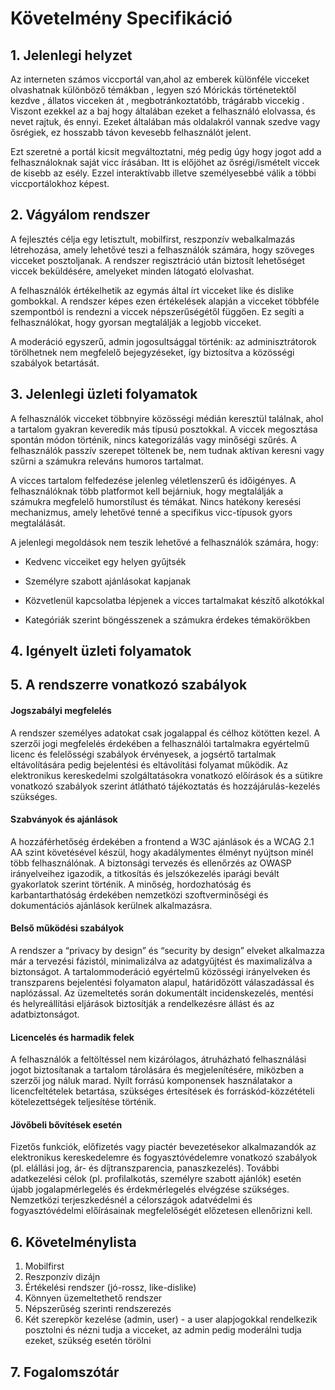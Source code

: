 # Követelmény Specifikáció



## 1. Jelenlegi helyzet

Az interneten számos viccportál van,ahol az emberek különféle vicceket olvashatnak különböző témákban , legyen szó Mórickás történetektől kezdve , állatos vicceken át , megbotránkoztatóbb, trágárabb viccekig . Viszont ezekkel az a baj hogy általában ezeket a felhasználó elolvassa, és nevet rajtuk, és ennyi. Ezeket általában más oldalakról vannak szedve vagy ősrégiek, ez hosszabb távon kevesebb felhasználót jelent.

Ezt szeretné a portál kicsit megváltoztatni, még pedig úgy hogy jogot add a felhasználoknak saját vicc írásában. Itt is előjöhet az ősrégi/ismételt viccek de kisebb az esély. Ezzel interaktívabb illetve személyesebbé válik a többi viccportálokhoz képest.



## 2. Vágyálom rendszer

A fejlesztés célja egy letisztult, mobilfirst, reszponzív webalkalmazás létrehozása, amely lehetővé teszi a felhasználók számára, hogy szöveges vicceket posztoljanak. A rendszer regisztráció után biztosít lehetőséget viccek beküldésére, amelyeket minden látogató elolvashat.

A felhasználók értékelhetik az egymás által írt vicceket like és dislike gombokkal. A rendszer képes ezen értékelések alapján a vicceket többféle szempontból is rendezni a viccek népszerűségétől függően. Ez segíti a felhasználókat, hogy gyorsan megtalálják a legjobb vicceket.

A moderáció egyszerű, admin jogosultsággal történik: az adminisztrátorok törölhetnek nem megfelelő bejegyzéseket, így biztosítva a közösségi szabályok betartását.



## 3. Jelenlegi üzleti folyamatok

A felhasználók vicceket többnyire közösségi médián keresztül találnak, ahol a tartalom gyakran keveredik más típusú posztokkal. A viccek megosztása spontán módon történik, nincs kategorizálás vagy minőségi szűrés. A felhasználók passzív szerepet töltenek be, nem tudnak aktívan keresni vagy szűrni a számukra releváns humoros tartalmat.

A vicces tartalom felfedezése jelenleg véletlenszerű és időigényes. A felhasználóknak több platformot kell bejárniuk, hogy megtalálják a számukra megfelelő humorstílust és témákat. Nincs hatékony keresési mechanizmus, amely lehetővé tenné a specifikus vicc-típusok gyors megtalálását.

A jelenlegi megoldások nem teszik lehetővé a felhasználók számára, hogy:

* Kedvenc vicceiket egy helyen gyűjtsék

* Személyre szabott ajánlásokat kapjanak

* Közvetlenül kapcsolatba lépjenek a vicces tartalmakat készítő alkotókkal

* Kategóriák szerint böngésszenek a számukra érdekes témakörökben



## 4. Igényelt üzleti folyamatok



## 5. A rendszerre vonatkozó szabályok

#### Jogszabályi megfelelés

A rendszer személyes adatokat csak jogalappal és célhoz kötötten kezel.
A szerzői jogi megfelelés érdekében a felhasználói tartalmakra egyértelmű licenc és felelősségi szabályok érvényesek, a jogsértő tartalmak eltávolítására pedig bejelentési és eltávolítási folyamat működik.
Az elektronikus kereskedelmi szolgáltatásokra vonatkozó előírások és a sütikre vonatkozó szabályok szerint átlátható tájékoztatás és hozzájárulás-kezelés szükséges.

#### Szabványok és ajánlások

A hozzáférhetőség érdekében a frontend a W3C ajánlások és a WCAG 2.1 AA szint követésével készül, hogy akadálymentes élményt nyújtson minél több felhasználónak.
A biztonsági tervezés és ellenőrzés az OWASP irányelveihez igazodik, a titkosítás és jelszókezelés iparági bevált gyakorlatok szerint történik.
A minőség, hordozhatóság és karbantarthatóság érdekében nemzetközi szoftverminőségi és dokumentációs ajánlások kerülnek alkalmazásra.

#### Belső működési szabályok

A rendszer a “privacy by design” és “security by design” elveket alkalmazza már a tervezési fázistól, minimalizálva az adatgyűjtést és maximalizálva a biztonságot.
A tartalommoderáció egyértelmű közösségi irányelveken és transzparens bejelentési folyamaton alapul, határidőzött válaszadással és naplózással.
Az üzemeltetés során dokumentált incidenskezelés, mentési és helyreállítási eljárások biztosítják a rendelkezésre állást és az adatbiztonságot.

#### Licencelés és harmadik felek

A felhasználók a feltöltéssel nem kizárólagos, átruházható felhasználási jogot biztosítanak a tartalom tárolására és megjelenítésére, miközben a szerzői jog náluk marad.
Nyílt forrású komponensek használatakor a licencfeltételek betartása, szükséges értesítések és forráskód-közzétételi kötelezettségek teljesítése történik.

#### Jövőbeli bővítések esetén

Fizetős funkciók, előfizetés vagy piactér bevezetésekor alkalmazandók az elektronikus kereskedelemre és fogyasztóvédelemre vonatkozó szabályok (pl. elállási jog, ár- és díjtranszparencia, panaszkezelés).
További adatkezelési célok (pl. profilalkotás, személyre szabott ajánlók) esetén újabb jogalapmérlegelés és érdekmérlegelés elvégzése szükséges.
Nemzetközi terjeszkedésnél a célországok adatvédelmi és fogyasztóvédelmi előírásainak megfelelőségét előzetesen ellenőrizni kell.



## 6. Követelménylista

1. Mobilfirst
2. Reszponzív dizájn
3. Értékelési rendszer (jó-rossz, like-dislike)
4. Könnyen üzemeltethető rendszer
5. Népszerűség szerinti rendszerezés
6. Két szerepkör kezelése (admin, user) - a user alapjogokkal rendelkezik posztolni és nézni tudja a vicceket, az admin pedig moderálni tudja ezeket, szükség esetén törölni



## 7. Fogalomszótár

